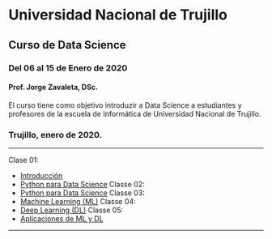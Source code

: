 # Universidad Nacional de Trujillo
## Curso de Data Science
### Del 06 al 15 de Enero de 2020
#### Prof. Jorge Zavaleta, DSc.

El curso tiene como objetivo introduzir a Data Science a estudiantes y profesores de la escuela de Informática de 
Universidad Nacional de Trujillo.

### Trujillo, enero de 2020.
---
Clase 01:
 - [Introducción](pdf/Data_Science_UNT_01.pdf)
 - [Python para Data Science](clase_unt_01.ipynb)
Classe 02:
 - [Python para Data Science](clase_unt_02.ipynb)
Classe 03:
 - [Machine Learning (ML)](clase_unt_03.ipynb)
Classe 04:
 - [Deep Learning (DL)](clase_unt_04.ipynb)
Classe 05:
 - [Aplicaciones de ML y DL](clase_unt_05.ipynb)
---
